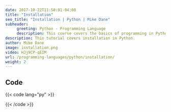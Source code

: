 ```yaml
---
date: 2017-10-22T11:58:01-04:00
title: "Installation"
seo_title: "Installation | Python | Mike Dane"
subheader:
     greeting: Python - Programming Language
     description: This course covers the basics of programming in Python. Work your way through the videos and we'll teach you everything you need to know to start your programming journey!
description: This tutorial covers installation in Python.
author: Mike Dane
image: installation.png
video: HJj9CP-qEIM
url: /programming-languages/python/installation/
weight: 2
---
```


## Code

{{< code lang="py" >}}

{{< /code >}}